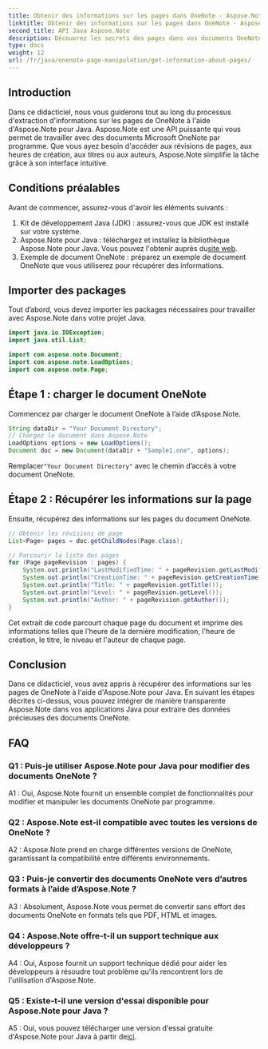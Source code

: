 ```yaml
---
title: Obtenir des informations sur les pages dans OneNote - Aspose.Note
linktitle: Obtenir des informations sur les pages dans OneNote - Aspose.Note
second_title: API Java Aspose.Note
description: Découvrez les secrets des pages dans vos documents OneNote ! Extrayez les révisions, les heures de création et plus encore avec Aspose.Note. Guide étape par étape et code inclus ! #OneNote #Java #Aspose
type: docs
weight: 12
url: /fr/java/onenote-page-manipulation/get-information-about-pages/
---
```

## Introduction

Dans ce didacticiel, nous vous guiderons tout au long du processus d'extraction d'informations sur les pages de OneNote à l'aide d'Aspose.Note pour Java. Aspose.Note est une API puissante qui vous permet de travailler avec des documents Microsoft OneNote par programme. Que vous ayez besoin d'accéder aux révisions de pages, aux heures de création, aux titres ou aux auteurs, Aspose.Note simplifie la tâche grâce à son interface intuitive.

## Conditions préalables

Avant de commencer, assurez-vous d'avoir les éléments suivants :

1. Kit de développement Java (JDK) : assurez-vous que JDK est installé sur votre système.
2.  Aspose.Note pour Java : téléchargez et installez la bibliothèque Aspose.Note pour Java. Vous pouvez l'obtenir auprès du[site web](https://purchase.aspose.com/buy).
3. Exemple de document OneNote : préparez un exemple de document OneNote que vous utiliserez pour récupérer des informations.

## Importer des packages

Tout d’abord, vous devez importer les packages nécessaires pour travailler avec Aspose.Note dans votre projet Java.

```java
import java.io.IOException;
import java.util.List;

import com.aspose.note.Document;
import com.aspose.note.LoadOptions;
import com.aspose.note.Page;
```

## Étape 1 : charger le document OneNote

Commencez par charger le document OneNote à l’aide d’Aspose.Note.

```java
String dataDir = "Your Document Directory";
// Chargez le document dans Aspose.Note
LoadOptions options = new LoadOptions();
Document doc = new Document(dataDir + "Sample1.one", options);
```

 Remplacer`"Your Document Directory"` avec le chemin d’accès à votre document OneNote.

## Étape 2 : Récupérer les informations sur la page

Ensuite, récupérez des informations sur les pages du document OneNote.

```java
// Obtenir les révisions de page
List<Page> pages = doc.getChildNodes(Page.class);

// Parcourir la liste des pages
for (Page pageRevision : pages) {
    System.out.println("LastModifiedTime: " + pageRevision.getLastModifiedTime());
    System.out.println("CreationTime: " + pageRevision.getCreationTime());
    System.out.println("Title: " + pageRevision.getTitle());
    System.out.println("Level: " + pageRevision.getLevel());
    System.out.println("Author: " + pageRevision.getAuthor());
}
```

Cet extrait de code parcourt chaque page du document et imprime des informations telles que l'heure de la dernière modification, l'heure de création, le titre, le niveau et l'auteur de chaque page.

## Conclusion

Dans ce didacticiel, vous avez appris à récupérer des informations sur les pages de OneNote à l'aide d'Aspose.Note pour Java. En suivant les étapes décrites ci-dessus, vous pouvez intégrer de manière transparente Aspose.Note dans vos applications Java pour extraire des données précieuses des documents OneNote.

## FAQ

### Q1 : Puis-je utiliser Aspose.Note pour Java pour modifier des documents OneNote ?

A1 : Oui, Aspose.Note fournit un ensemble complet de fonctionnalités pour modifier et manipuler les documents OneNote par programme.

### Q2 : Aspose.Note est-il compatible avec toutes les versions de OneNote ?

A2 : Aspose.Note prend en charge différentes versions de OneNote, garantissant la compatibilité entre différents environnements.

### Q3 : Puis-je convertir des documents OneNote vers d’autres formats à l’aide d’Aspose.Note ?

A3 : Absolument, Aspose.Note vous permet de convertir sans effort des documents OneNote en formats tels que PDF, HTML et images.

### Q4 : Aspose.Note offre-t-il un support technique aux développeurs ?

A4 : Oui, Aspose fournit un support technique dédié pour aider les développeurs à résoudre tout problème qu'ils rencontrent lors de l'utilisation d'Aspose.Note.

### Q5 : Existe-t-il une version d'essai disponible pour Aspose.Note pour Java ?

 A5 : Oui, vous pouvez télécharger une version d'essai gratuite d'Aspose.Note pour Java à partir de[ici](https://releases.aspose.com/).